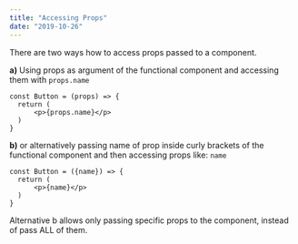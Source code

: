 ```yaml
---
title: "Accessing Props"
date: "2019-10-26"
---
```


There are two ways how to access props passed to a component.

**a)** Using props as argument of the functional component and accessing them with <code>props.name</code>

```
const Button = (props) => {
  return (
      <p>{props.name}</p>
  )
}
```

**b)** or alternatively passing name of prop inside curly brackets of the functional component and then accessing props like: <code>name</code>
```
const Button = ({name}) => {
  return (
      <p>{name}</p>
  )
}
```
Alternative b allows only passing specific props to the component, instead of pass ALL of them.




